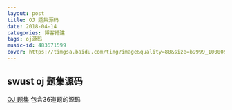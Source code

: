 ```yaml
---
layout: post
title: OJ 题集源码
date: 2018-04-14
categories: 博客搭建
tags: oj源码
music-id: 483671599
cover: https://timgsa.baidu.com/timg?image&quality=80&size=b9999_10000&sec=1523705149551&di=b9ec3ed92c26c6a0cace18bf1f559add&imgtype=0&src=http%3A%2F%2Fwww.csdyx.com%2Fuploadfile%2F2016%2F0521%2F20160521064918887.jpg
---
```


## swust oj 题集源码

[OJ 题集](https://github.com/TIG-KI/Test/tree/master/c%E8%AF%AD%E8%A8%80%E4%B9%A0%E9%A2%98%E9%9B%86%E4%B8%80) 包含36道题的源码
